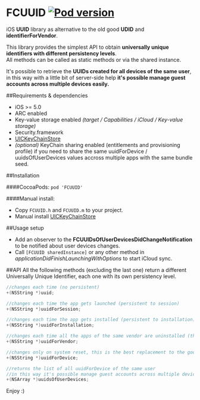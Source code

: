 FCUUID [![Pod version](https://badge.fury.io/co/FCUUID.svg)](http://badge.fury.io/co/FCUUID)
===================
iOS **UUID** library as alternative to the old good **UDID** and **identifierForVendor**.  

This library provides the simplest API to obtain **universally unique identifiers with different persistency levels**.  
All methods can be called as static methods or via the shared instance.  

It's possible to retrieve the **UUIDs created for all devices of the same user**, in this way with a little bit of server-side help **it's possible manage guest accounts across multiple devices easily.**

##Requirements & dependencies
- iOS >= 5.0
- ARC enabled
- Key-value storage enabled *(target / Capabilities / iCloud / Key-value storage)*
- Security.framework
- [UICKeyChainStore](https://github.com/kishikawakatsumi/UICKeyChainStore)
- *(optional)* KeyChain sharing enabled (entitlements and provisioning profile) if you need to share the same uuidForDevice / uuidsOfUserDevices values accross multiple apps with the same bundle seed.

##Installation

####CocoaPods:
`pod 'FCUUID'`

####Manual install:
- Copy `FCUUID.h` and `FCUUID.m` to your project.
- Manual install [UICKeyChainStore](https://github.com/kishikawakatsumi/UICKeyChainStore)

##Usage setup
- Add an observer to the **FCUUIDsOfUserDevicesDidChangeNotification** to be notified about user devices changes.
- Call `[FCUUID sharedInstance]` or any other method in *applicationDidFinishLaunchingWithOptions* to start iCloud sync.

##API
All the following methods (excluding the last one) return a different Universally Unique Identifier, each one with its own persistency level.

```objective-c
//changes each time (no persistent)
+(NSString *)uuid;

//changes each time the app gets launched (persistent to session)
+(NSString *)uuidForSession;

//changes each time the app gets installed (persistent to installation)
+(NSString *)uuidForInstallation;

//changes each time all the apps of the same vendor are uninstalled (this works exactly as identifierForVendor)
+(NSString *)uuidForVendor;

//changes only on system reset, this is the best replacement to the good old udid (persistent to device)
+(NSString *)uuidForDevice;

//returns the list of all uuidForDevice of the same user
//in this way it's possible manage guest accounts across multiple devices easily.
+(NSArray *)uuidsOfUserDevices;
```

Enjoy :)

